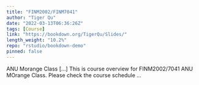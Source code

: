 ```yaml
---
title: "FINM2002/FINM7041"
author: "Tiger Qu"
date: "2022-03-13T06:36:26Z"
tags: [Course]
link: "https://bookdown.org/TigerQu/Slides/"
length_weight: "10.2%"
repo: "rstudio/bookdown-demo"
pinned: false
---
```


ANU Morange Class [...] This is course overview for FINM2002/7041 ANU MOrange Class. Please check the course schedule ...
